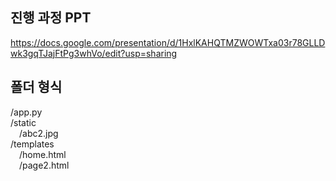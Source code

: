 ## 진행 과정 PPT 
https://docs.google.com/presentation/d/1HxlKAHQTMZWOWTxa03r78GLLDwk3gqTJajFtPg3whVo/edit?usp=sharing

## 폴더 형식
/app.py
<br/> /static
<br/>  /abc2.jpg
<br/> /templates
<br/>  /home.html
<br/>  /page2.html
